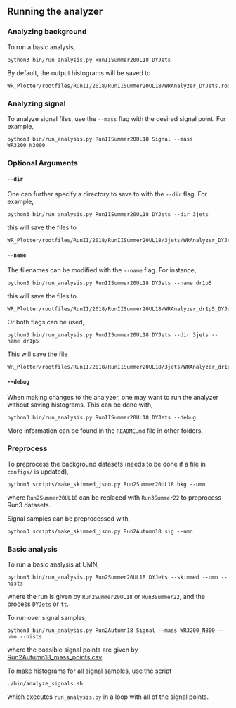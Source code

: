 ## Running the analyzer

### Analyzing background
To run a basic analysis, 
```
python3 bin/run_analysis.py RunIISummer20UL18 DYJets
```
By default, the output histograms will be saved to
```
WR_Plotter/rootfiles/RunII/2018/RunIISummer20UL18/WRAnalyzer_DYJets.root.
```
### Analyzing signal
To analyze signal files, use the `--mass` flag with the desired signal point. For example,
```
python3 bin/run_analysis.py RunIISummer20UL18 Signal --mass WR3200_N3000
```
### Optional Arguments

#### `--dir`
One can further specify a directory to save to with the  `--dir` flag. For example, 
```
python3 bin/run_analysis.py RunIISummer20UL18 DYJets --dir 3jets
```
this will save the files to 
```
WR_Plotter/rootfiles/RunII/2018/RunIISummer20UL18/3jets/WRAnalyzer_DYJets.root.
```

#### `--name`
The filenames can be modified with the `--name` flag. For instance,
```
python3 bin/run_analysis.py RunIISummer20UL18 DYJets --name dr1p5
```
this will save the files to 
```
WR_Plotter/rootfiles/RunII/2018/RunIISummer20UL18/WRAnalyzer_dr1p5_DYJets.root.
```
Or both flags can be used,
```
python3 bin/run_analysis.py RunIISummer20UL18 DYJets --dir 3jets --name dr1p5
```
This will save the file
```
WR_Plotter/rootfiles/RunII/2018/RunIISummer20UL18/3jets/WRAnalyzer_dr1p5_DYJets.root.
```

#### `--debug`
When making changes to the analyzer, one may want to run the analyzer without saving histograms. This can be done with,
```
python3 bin/run_analysis.py RunIISummer20UL18 DYJets --debug
```

More information can be found in the `README.md` file in other folders.

### Preprocess
To preprocess the background datasets (needs to be done if a file in `configs/` is updated),
```
python3 scripts/make_skimmed_json.py Run2Summer20UL18 bkg --umn
```
where `Run2Summer20UL18` can be replaced with `Run3Summer22` to preprocess Run3 datasets.

Signal samples can be preprocessed with,
```
python3 scripts/make_skimmed_json.py Run2Autumn18 sig --umn
```

### Basic analysis
To run a basic analysis at UMN, 
```
python3 bin/run_analysis.py Run2Summer20UL18 DYJets --skimmed --umn --hists
```
where the run is given by `Run2Summer20UL18` or `Run3Summer22`, and the process `DYJets` or `tt`.

To run over signal samples,
```
python3 bin/run_analysis.py Run2Autumn18 Signal --mass WR3200_N800 --umn --hists
```
where the possible signal points are given by [Run2Autumn18_mass_points.csv](https://github.com/UMN-CMS/WrCoffea/blob/main/data/Run2Autumn18_mass_points.csv)

To make histograms for all signal samples, use the script
```
./bin/analyze_signals.sh
```
which executes  `run_analysis.py` in a loop with all of the signal points.
